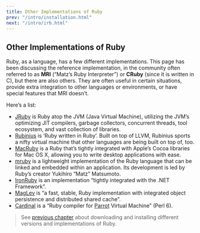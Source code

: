 ```yaml
---
title: Other Implementations of Ruby
prev: "/intro/installation.html"
next: "/intro/irb.html"
---
```


## Other Implementations of Ruby

Ruby, as a language, has a few different implementations. This page has
been discussing the reference implementation, in the community often
referred to as **MRI** (“Matz’s Ruby Interpreter”) or **CRuby** (since
it is written in C), but there are also others. They are often useful in
certain situations, provide extra integration to other languages or
environments, or have special features that MRI doesn’t.

Here’s a list:

* <a href='http://jruby.org' class='remote' target='_blank'>JRuby</a> is
  Ruby atop the JVM (Java Virtual Machine), utilizing the JVM’s
  optimizing JIT compilers, garbage collectors, concurrent threads, tool
  ecosystem, and vast collection of libraries.
* <a href='http://rubini.us' class='remote' target='_blank'>Rubinius</a>
  is ‘Ruby written in Ruby’. Built on top of LLVM, Rubinius sports a
  nifty virtual machine that other languages are being built on top of,
  too.
* <a href='http://www.macruby.org' class='remote'
  target='_blank'>MacRuby</a> is a Ruby that’s tightly integrated with
  Apple’s Cocoa libraries for Mac OS X, allowing you to write desktop
  applications with ease.
* <a href='http://www.mruby.org/' class='remote'
  target='_blank'>mruby</a> is a lightweight implementation of the Ruby
  language that can be linked and embedded within an application. Its
  development is led by Ruby’s creator Yukihiro “Matz” Matsumoto.
* <a href='http://www.ironruby.net' class='remote'
  target='_blank'>IronRuby</a> is an implementation “tightly integrated
  with the .NET Framework”.
* <a href='http://maglev.github.io' class='remote'
  target='_blank'>MagLev</a> is “a fast, stable, Ruby implementation
  with integrated object persistence and distributed shared cache”.
* <a href='https://github.com/parrot/cardinal' class='remote'
  target='_blank'>Cardinal</a> is a “Ruby compiler for <a
  href='http://parrot.org' class='remote' target='_blank'>Parrot</a>
  Virtual Machine” (Perl 6).



> See [previous chapter](installation.md) about downloading and
> installing different versions and implementations of Ruby.

